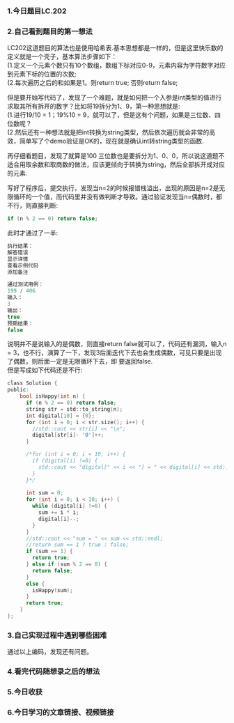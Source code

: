 ### 1.今日题目LC.202  
  
### 2.自己看到题目的第一想法  
LC202这道题目的算法也是使用哈希表.基本思想都是一样的，但是这里快乐数的定义就是一个壳子，基本算法步骤如下：  
(1.定义一个元素个数只有10个数组，数组下标对应0-9，元素内容为字符数字对应到元素下标的位置的次数;  
(2.每次遍历之后的和如果是1。则return true; 否则return false;  
  
但是要开始写代码了，发现了一个难题，就是如何把一个入参是int类型的值进行求取其所有拆开的数字？比如将19拆分为1、9，第一种思想就是:  
(1.进行19/10 = 1；19%10 = 9，就可以了，但是这有个问题，如果是三位数、四位数呢？  
(2.然后还有一种想法就是把int转换为string类型，然后依次遍历就会非常的高效，简单写了个demo验证是OK的，现在就是确认int转string类型的函数.  
  
再仔细看题目，发现了就算是100 三位数也是要拆分为1、0、0，所以说这道题不适合用取余数和取商数的做法，应该更倾向于转换为string，然后全部拆开成对应的元素.  
  
写好了程序后，提交执行，发现当n=2的时候报错栈溢出，出现的原因是n=2是无限循环的一个值，而代码里并没有做判断才导致。通过验证发现当n=偶数时，都不行，则直接判断:  
```c  
if (n % 2 == 0) return false;
```  
此时才通过了一半:  
```c  
执行结果：
解答错误
显示详情
查看示例代码
添加备注

通过测试用例：
199 / 406
输入：
3
输出：
true
预期结果：
false
```  
说明并不是说输入的是偶数，则直接return false就可以了，代码还有漏洞，输入n = 3，也不行，演算了一下，发现3后面迭代下去也会生成偶数，可见只要是出现了偶数，则后面一定是无限循环下去，即
要返回false.  
但是写成如下代码还是不行:  
```c  
class Solution {
public:
    bool isHappy(int n) {
      if (n % 2 == 0) return false;
      string str = std::to_string(n);
      int digital[10] = {0};
      for (int i = 0; i < str.size(); i++) {
        //std::cout << str[i] << "\n";
        digital[str[i]- '0']++;
      }

      /*for (int i = 0; i < 10; i++) {
        if (digital[i] !=0) {
          std::cout << "digital[" << i << "] = " << digital[i] << std::endl;
        }
      }*/
      
      int sum = 0;
      for (int i = 0; i < 10; i++) {
        while (digital[i] !=0) {
          sum += i * i;
          digital[i]--;
        }
      }
      //std::cout << "sum = " << sum << std::endl;
      //return sum == 1 ? true : false;
      if (sum == 1) {
        return true;
      } else if (sum % 2 == 0) {
        return false;
      }
      else {
        isHappy(sum);
      }
      return true;
    }
};
```  
  
### 3.自己实现过程中遇到哪些困难  
通过以上编码，发现还有问题。  
  
### 4.看完代码随想录之后的想法  
  
  
### 5.今日收获  
### 6.今日学习的文章链接、视频链接  
  
  
  
  
  

